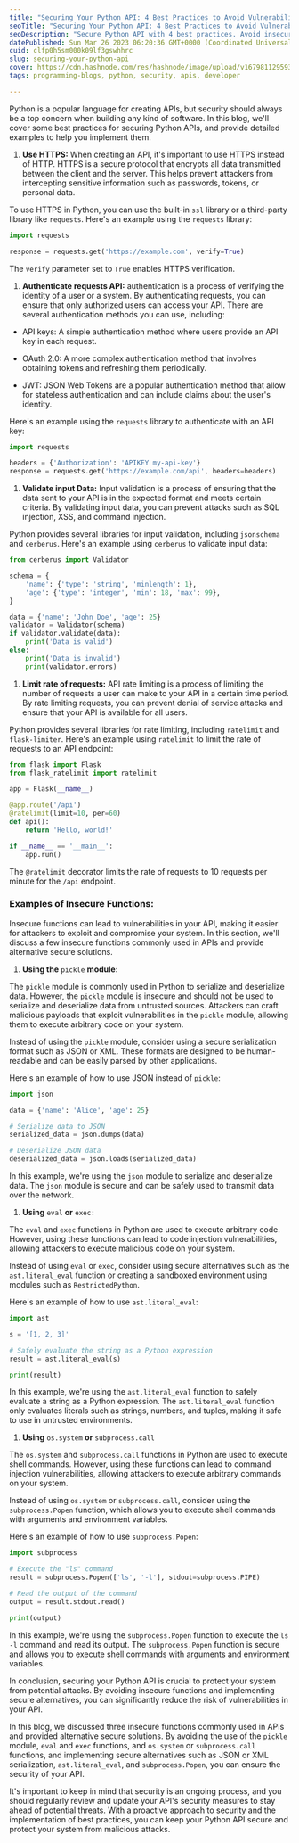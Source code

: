 ```yaml
---
title: "Securing Your Python API: 4 Best Practices to Avoid Vulnerabilities"
seoTitle: "Securing Your Python API: 4 Best Practices to Avoid Vulnerabilities"
seoDescription: "Secure Python API with 4 best practices. Avoid insecure functions, implement authentication and access controls, and validate data to avoid vulnerabilities."
datePublished: Sun Mar 26 2023 06:20:36 GMT+0000 (Coordinated Universal Time)
cuid: clfp0h5sm000k09lf3gswhhrc
slug: securing-your-python-api
cover: https://cdn.hashnode.com/res/hashnode/image/upload/v1679811295938/d400bcb8-015d-483b-8926-788bc07a4c2a.png
tags: programming-blogs, python, security, apis, developer

---
```


Python is a popular language for creating APIs, but security should always be a top concern when building any kind of software. In this blog, we'll cover some best practices for securing Python APIs, and provide detailed examples to help you implement them.

1. **Use HTTPS:** When creating an API, it's important to use HTTPS instead of HTTP. HTTPS is a secure protocol that encrypts all data transmitted between the client and the server. This helps prevent attackers from intercepting sensitive information such as passwords, tokens, or personal data.
    

To use HTTPS in Python, you can use the built-in `ssl` library or a third-party library like `requests`. Here's an example using the `requests` library:

```python
import requests

response = requests.get('https://example.com', verify=True)
```

The `verify` parameter set to `True` enables HTTPS verification.

1. **Authenticate requests API:** authentication is a process of verifying the identity of a user or a system. By authenticating requests, you can ensure that only authorized users can access your API. There are several authentication methods you can use, including:
    

* API keys: A simple authentication method where users provide an API key in each request.
    
* OAuth 2.0: A more complex authentication method that involves obtaining tokens and refreshing them periodically.
    
* JWT: JSON Web Tokens are a popular authentication method that allow for stateless authentication and can include claims about the user's identity.
    

Here's an example using the `requests` library to authenticate with an API key:

```python
import requests

headers = {'Authorization': 'APIKEY my-api-key'}
response = requests.get('https://example.com/api', headers=headers)
```

1. **Validate input Data:** Input validation is a process of ensuring that the data sent to your API is in the expected format and meets certain criteria. By validating input data, you can prevent attacks such as SQL injection, XSS, and command injection.
    

Python provides several libraries for input validation, including `jsonschema` and `cerberus`. Here's an example using `cerberus` to validate input data:

```python
from cerberus import Validator

schema = {
    'name': {'type': 'string', 'minlength': 1},
    'age': {'type': 'integer', 'min': 18, 'max': 99},
}

data = {'name': 'John Doe', 'age': 25}
validator = Validator(schema)
if validator.validate(data):
    print('Data is valid')
else:
    print('Data is invalid')
    print(validator.errors)
```

1. **Limit rate of requests:** API rate limiting is a process of limiting the number of requests a user can make to your API in a certain time period. By rate limiting requests, you can prevent denial of service attacks and ensure that your API is available for all users.
    

Python provides several libraries for rate limiting, including `ratelimit` and `flask-limiter`. Here's an example using `ratelimit` to limit the rate of requests to an API endpoint:

```python
from flask import Flask
from flask_ratelimit import ratelimit

app = Flask(__name__)

@app.route('/api')
@ratelimit(limit=10, per=60)
def api():
    return 'Hello, world!'

if __name__ == '__main__':
    app.run()
```

The `@ratelimit` decorator limits the rate of requests to 10 requests per minute for the `/api` endpoint.

### Examples of Insecure Functions:

Insecure functions can lead to vulnerabilities in your API, making it easier for attackers to exploit and compromise your system. In this section, we'll discuss a few insecure functions commonly used in APIs and provide alternative secure solutions.

1. **Using the** `pickle` **module:**
    

The `pickle` module is commonly used in Python to serialize and deserialize data. However, the `pickle` module is insecure and should not be used to serialize and deserialize data from untrusted sources. Attackers can craft malicious payloads that exploit vulnerabilities in the `pickle` module, allowing them to execute arbitrary code on your system.

Instead of using the `pickle` module, consider using a secure serialization format such as JSON or XML. These formats are designed to be human-readable and can be easily parsed by other applications.

Here's an example of how to use JSON instead of `pickle`:

```python
import json

data = {'name': 'Alice', 'age': 25}

# Serialize data to JSON
serialized_data = json.dumps(data)

# Deserialize JSON data
deserialized_data = json.loads(serialized_data)
```

In this example, we're using the `json` module to serialize and deserialize data. The `json` module is secure and can be safely used to transmit data over the network.

1. **Using** `eval` **or** `exec:`
    

The `eval` and `exec` functions in Python are used to execute arbitrary code. However, using these functions can lead to code injection vulnerabilities, allowing attackers to execute malicious code on your system.

Instead of using `eval` or `exec`, consider using secure alternatives such as the `ast.literal_eval` function or creating a sandboxed environment using modules such as `RestrictedPython`.

Here's an example of how to use `ast.literal_eval`:

```python
import ast

s = '[1, 2, 3]'

# Safely evaluate the string as a Python expression
result = ast.literal_eval(s)

print(result)
```

In this example, we're using the `ast.literal_eval` function to safely evaluate a string as a Python expression. The `ast.literal_eval` function only evaluates literals such as strings, numbers, and tuples, making it safe to use in untrusted environments.

1. **Using** `os.system` **or** `subprocess.call`
    

The `os.system` and `subprocess.call` functions in Python are used to execute shell commands. However, using these functions can lead to command injection vulnerabilities, allowing attackers to execute arbitrary commands on your system.

Instead of using `os.system` or `subprocess.call`, consider using the `subprocess.Popen` function, which allows you to execute shell commands with arguments and environment variables.

Here's an example of how to use `subprocess.Popen`:

```python
import subprocess

# Execute the "ls" command
result = subprocess.Popen(['ls', '-l'], stdout=subprocess.PIPE)

# Read the output of the command
output = result.stdout.read()

print(output)
```

In this example, we're using the `subprocess.Popen` function to execute the `ls -l` command and read its output. The `subprocess.Popen` function is secure and allows you to execute shell commands with arguments and environment variables.

In conclusion, securing your Python API is crucial to protect your system from potential attacks. By avoiding insecure functions and implementing secure alternatives, you can significantly reduce the risk of vulnerabilities in your API.

In this blog, we discussed three insecure functions commonly used in APIs and provided alternative secure solutions. By avoiding the use of the `pickle` module, `eval` and `exec` functions, and `os.system` or `subprocess.call` functions, and implementing secure alternatives such as JSON or XML serialization, `ast.literal_eval`, and `subprocess.Popen`, you can ensure the security of your API.

It's important to keep in mind that security is an ongoing process, and you should regularly review and update your API's security measures to stay ahead of potential threats. With a proactive approach to security and the implementation of best practices, you can keep your Python API secure and protect your system from malicious attacks.
